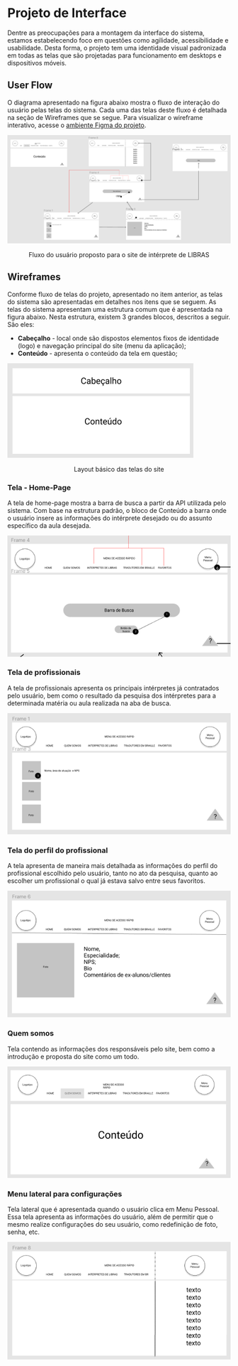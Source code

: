 
# Projeto de Interface

Dentre as preocupações para a montagem da interface do sistema, estamos estabelecendo foco em questões como agilidade, acessibilidade e usabilidade. Desta forma, o projeto tem uma identidade visual padronizada em todas as telas que são projetadas para funcionamento em desktops e dispositivos móveis.

## User Flow

O diagrama apresentado na figura abaixo mostra o fluxo de interação do usuário pelas telas do sistema. Cada uma das telas deste fluxo é detalhada na seção de Wireframes que se segue. Para visualizar o wireframe interativo, acesse o [ambiente Figma do projeto](https://www.figma.com/file/q5KkDPr7ooeopIRWHSC7AW/projeto-libras?node-id=0%3A1).

![UserFlow](img/fluxoUsuario.png)
<center> Fluxo do usuário proposto para o site de intérprete de LIBRAS </center>

## Wireframes

Conforme fluxo de telas do projeto, apresentado no item anterior, as telas do sistema são apresentadas em detalhes nos itens que se seguem. As telas do sistema apresentam uma estrutura comum que é apresentada na figura abaixo. Nesta estrutura, existem 3 grandes blocos, descritos a seguir. São eles:

 - **Cabeçalho** - local onde são dispostos elementos fixos de identidade (logo) e navegação principal do site (menu da aplicação);
 - **Conteúdo** - apresenta o conteúdo da tela em questão;

![layout da tela](img/cabecalhoConteudo.png)
<center> Layout básico das telas do site </center>

### Tela - Home-Page

A tela de home-page mostra a barra de busca a partir da API utilizada pelo sistema. 
Com base na estrutura padrão, o bloco de Conteúdo a barra onde o usuário insere as informações do intérprete desejado ou do assunto específico da aula desejada.

![layout da tela](img/homePage.png)

### Tela de profissionais

A tela de profissionais apresenta os principais intérpretes já contratados pelo usuário, bem como o resultado da pesquisa dos intérpretes para a determinada matéria ou aula realizada na aba de busca.

![layout da tela](img/telaProfissionais.png)

### Tela do perfil do profissional

A tela apresenta de maneira mais detalhada as informações do perfil do profissional escolhido pelo usuário, tanto no ato da pesquisa, quanto ao escolher um profissional o qual já estava salvo entre seus favoritos.

![layout da tela](img/perfilProfissional.png)

### Quem somos

Tela contendo as informações dos responsáveis pelo site, bem como a introdução e proposta do site como um todo.

![layout da tela](img/quemSomos.png)

### Menu lateral para configurações

Tela lateral que é apresentada quando o usuário clica em Menu Pessoal. Essa tela apresenta as informações do usuário, além de permitir que o mesmo realize configurações do seu usuário, como redefinição de foto, senha, etc.

![layout da tela](img/configuracoes.png)
